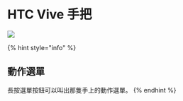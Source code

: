 # HTC Vive 手把

![](../../.gitbook/assets/960e9d2-vrchat\_vive.png)

{% hint style="info" %}
## 動作選單

長按選單按鈕可以叫出那隻手上的動作選單。
{% endhint %}
